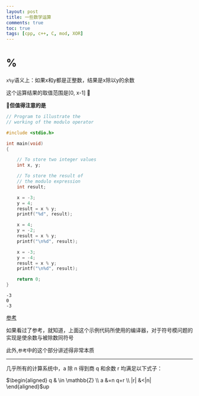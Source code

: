 ```yaml
---
layout: post
title: 一些数学运算
comments: true
toc: true
tags: [cpp, c++, C, mod, XOR]
---
```


# %
`x%y`语义上：如果x和y都是正整数，结果是x除以y的余数

这个运算结果的取值范围是[0, x-1]


**但值得注意的是**
```c++
// Program to illustrate the
// working of the modulo operator

#include <stdio.h>

int main(void)
{

	// To store two integer values
	int x, y;

	// To store the result of
	// the modulo expression
	int result;

	x = -3;
	y = 4;
	result = x % y;
	printf("%d", result);

	x = 4;
	y = -2;
	result = x % y;
	printf("\n%d", result);

	x = -3;
	y = -4;
	result = x % y;
	printf("\n%d", result);

	return 0;
}
```
```
-3
0
-3
```

[参考](https://zh.wikipedia.org/wiki/%E6%A8%A1%E9%99%A4)

如果看过了参考，就知道，上面这个示例代码所使用的编译器，对于符号模问题的实现是使余数与被除数同符号

此外,`参考`中的这个部分讲述得非常本质

---
几乎所有的计算系统中，a 除 n 得到商 q 和余数 r 均满足以下式子：

$\begin{aligned}
q & \in \mathbb{Z} \\
a &=n q+r \\
|r| &<|n|
\end{aligned}$up